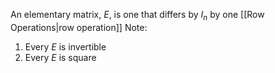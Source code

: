 An elementary matrix, $E$, is one that differs by $I_n$ by one [[Row Operations|row operation]]
Note:
1. Every $E$ is invertible
2. Every $E$ is square

